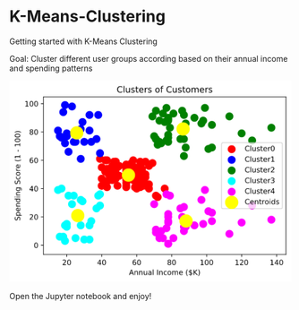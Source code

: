 # K-Means-Clustering
Getting started with K-Means Clustering

Goal: Cluster different user groups according based on their annual income and spending patterns

![](clusters.png)

Open the Jupyter notebook and enjoy!